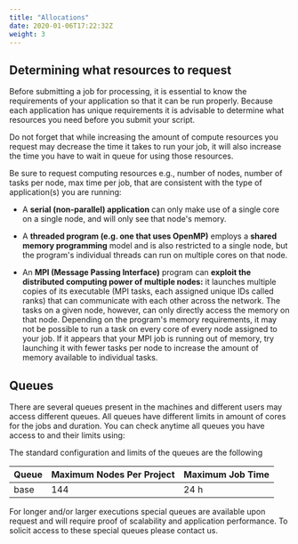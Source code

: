 ```yaml
---
title: "Allocations"
date: 2020-01-06T17:22:32Z
weight: 3
---
```


## Determining what resources to request

Before submitting a job for processing, it is essential to know the requirements of your application so that it can be run properly. Because each application has unique requirements it is advisable to determine what resources you need before you submit your script.

Do not forget that while increasing the amount of compute resources you request may decrease the time it takes to run your job, it will also increase the time you have to wait in queue for using those resources. 

Be sure to request computing resources e.g., number of nodes, number of tasks per node, max time per job, that are consistent with the type of application(s) you are running:

* A **serial (non-parallel) application** can only make use of a single core on a single node, and will only see that node's memory.

* A **threaded program (e.g. one that uses OpenMP)** employs a **shared memory programming** model and is also restricted to a single node, but the program's individual threads can run on multiple cores on that node.

* An **MPI (Message Passing Interface)** program can **exploit the distributed computing power of multiple nodes:** it launches multiple copies of its executable (MPI tasks, each assigned unique IDs called ranks) that can communicate with each other across the network. The tasks on a given node, however, can only directly access the memory on that node. Depending on the program's memory requirements, it may not be possible to run a task on every core of every node assigned to your job. If it appears that your MPI job is running out of memory, try launching it with fewer tasks per node to increase the amount of memory available to individual tasks.


## Queues 

There are several queues present in the machines and different users may access different queues. All queues have different limits in amount of cores for the jobs and duration. You can check anytime all queues you have access to and their limits using:

The standard configuration and limits of the queues are the following


| Queue | Maximum Nodes Per Project | Maximum Job Time |
|---|---|---|
|base | 144	| 24 h |


For longer and/or larger executions special queues are available upon request and will require proof of scalability and application performance. To solicit access to these special queues please contact us.
